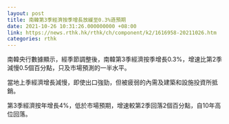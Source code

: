 ```yaml
---
layout: post
title: 南韓第3季經濟按季增長放緩至0.3%遜預期
date: 2021-10-26 10:31:26.000000000 +08:00
link: https://news.rthk.hk/rthk/ch/component/k2/1616958-20211026.htm
categories: rthk
---
```


南韓央行數據顯示，經季節調整後，南韓第3季經濟按季增長0.3%，增速比第2季減慢0.5個百分點，只及市場預測的一半水平。

當地上季經濟增長減慢，即使出口強勁，但被疲弱的內需及建築和設施投資所抵銷。

第3季經濟按年增長4%，低於市場預期，增速較第2季回落2個百分點，自10年高位回落。
